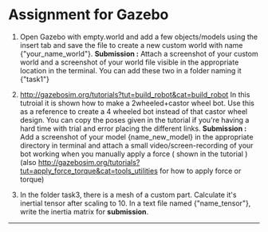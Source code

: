 # Assignment for Gazebo

1. Open Gazebo with empty.world and add a few objects/models using the insert tab and save the file to create a new custom world with name {"your_name_world"}. **Submission :**
Attach a screenshot of your custom world and a screenshot of your world file visible in the appropriate location in the terminal. You can add these two in a folder naming it {"task1"}

2. http://gazebosim.org/tutorials?tut=build_robot&cat=build_robot 
In this tutroial it is shown how to make a 2wheeled+castor wheel bot. Use this as a reference to create a 4 wheeled bot instead of that castor wheel design. You can copy the poses given in the tutorial if you're having a hard time with trial and error placing the different links. **Submission :**
Add a screenshot of your model {name_new_model} in the appropriate directory in terminal and attach a small video/screen-recording of your bot working when you manually apply a force ( shown in the tutorial ) (also http://gazebosim.org/tutorials?tut=apply_force_torque&cat=tools_utilities for how to apply force or torque)

3. In the folder task3, there is a mesh of a custom part. Calculate it's inertial tensor after scaling to 10. In a text file named {"name_tensor"}, write the inertia matrix for **submission**.

---

